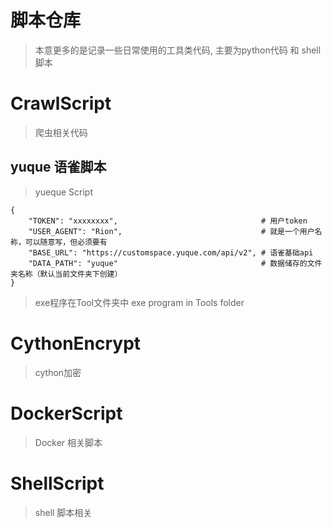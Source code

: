 # 脚本仓库

> 本意更多的是记录一些日常使用的工具类代码, 主要为python代码 和 shell脚本

# CrawlScript

> 爬虫相关代码



## yuque 语雀脚本

> yueque Script
```
{
    "TOKEN": "xxxxxxxx",                                # 用户token
    "USER_AGENT": "Rion",                               # 就是一个用户名称，可以随意写，但必须要有
    "BASE_URL": "https://customspace.yuque.com/api/v2", # 语雀基础api
    "DATA_PATH": "yuque"                                # 数据储存的文件夹名称（默认当前文件夹下创建）
}
```
> exe程序在Tool文件夹中
> exe program in Tools folder



# CythonEncrypt

> cython加密



# DockerScript

> Docker 相关脚本



# ShellScript

> shell 脚本相关

